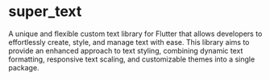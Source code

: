 # super_text
A unique and flexible custom text library for Flutter that allows developers to effortlessly create, style, and manage text with ease. This library aims to provide an enhanced approach to text styling, combining dynamic text formatting, responsive text scaling, and customizable themes into a single package.
